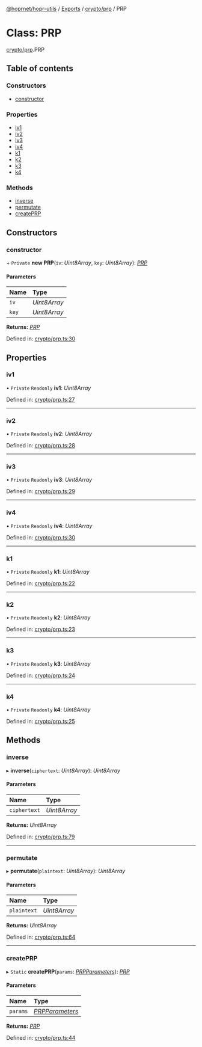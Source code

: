[@hoprnet/hopr-utils](../README.md) / [Exports](../modules.md) / [crypto/prp](../modules/crypto_prp.md) / PRP

# Class: PRP

[crypto/prp](../modules/crypto_prp.md).PRP

## Table of contents

### Constructors

- [constructor](crypto_prp.prp.md#constructor)

### Properties

- [iv1](crypto_prp.prp.md#iv1)
- [iv2](crypto_prp.prp.md#iv2)
- [iv3](crypto_prp.prp.md#iv3)
- [iv4](crypto_prp.prp.md#iv4)
- [k1](crypto_prp.prp.md#k1)
- [k2](crypto_prp.prp.md#k2)
- [k3](crypto_prp.prp.md#k3)
- [k4](crypto_prp.prp.md#k4)

### Methods

- [inverse](crypto_prp.prp.md#inverse)
- [permutate](crypto_prp.prp.md#permutate)
- [createPRP](crypto_prp.prp.md#createprp)

## Constructors

### constructor

\+ `Private` **new PRP**(`iv`: _Uint8Array_, `key`: _Uint8Array_): [_PRP_](crypto_prp.prp.md)

#### Parameters

| Name  | Type         |
| :---- | :----------- |
| `iv`  | _Uint8Array_ |
| `key` | _Uint8Array_ |

**Returns:** [_PRP_](crypto_prp.prp.md)

Defined in: [crypto/prp.ts:30](https://github.com/hoprnet/hoprnet/blob/448a47a/packages/utils/src/crypto/prp.ts#L30)

## Properties

### iv1

• `Private` `Readonly` **iv1**: _Uint8Array_

Defined in: [crypto/prp.ts:27](https://github.com/hoprnet/hoprnet/blob/448a47a/packages/utils/src/crypto/prp.ts#L27)

---

### iv2

• `Private` `Readonly` **iv2**: _Uint8Array_

Defined in: [crypto/prp.ts:28](https://github.com/hoprnet/hoprnet/blob/448a47a/packages/utils/src/crypto/prp.ts#L28)

---

### iv3

• `Private` `Readonly` **iv3**: _Uint8Array_

Defined in: [crypto/prp.ts:29](https://github.com/hoprnet/hoprnet/blob/448a47a/packages/utils/src/crypto/prp.ts#L29)

---

### iv4

• `Private` `Readonly` **iv4**: _Uint8Array_

Defined in: [crypto/prp.ts:30](https://github.com/hoprnet/hoprnet/blob/448a47a/packages/utils/src/crypto/prp.ts#L30)

---

### k1

• `Private` `Readonly` **k1**: _Uint8Array_

Defined in: [crypto/prp.ts:22](https://github.com/hoprnet/hoprnet/blob/448a47a/packages/utils/src/crypto/prp.ts#L22)

---

### k2

• `Private` `Readonly` **k2**: _Uint8Array_

Defined in: [crypto/prp.ts:23](https://github.com/hoprnet/hoprnet/blob/448a47a/packages/utils/src/crypto/prp.ts#L23)

---

### k3

• `Private` `Readonly` **k3**: _Uint8Array_

Defined in: [crypto/prp.ts:24](https://github.com/hoprnet/hoprnet/blob/448a47a/packages/utils/src/crypto/prp.ts#L24)

---

### k4

• `Private` `Readonly` **k4**: _Uint8Array_

Defined in: [crypto/prp.ts:25](https://github.com/hoprnet/hoprnet/blob/448a47a/packages/utils/src/crypto/prp.ts#L25)

## Methods

### inverse

▸ **inverse**(`ciphertext`: _Uint8Array_): _Uint8Array_

#### Parameters

| Name         | Type         |
| :----------- | :----------- |
| `ciphertext` | _Uint8Array_ |

**Returns:** _Uint8Array_

Defined in: [crypto/prp.ts:79](https://github.com/hoprnet/hoprnet/blob/448a47a/packages/utils/src/crypto/prp.ts#L79)

---

### permutate

▸ **permutate**(`plaintext`: _Uint8Array_): _Uint8Array_

#### Parameters

| Name        | Type         |
| :---------- | :----------- |
| `plaintext` | _Uint8Array_ |

**Returns:** _Uint8Array_

Defined in: [crypto/prp.ts:64](https://github.com/hoprnet/hoprnet/blob/448a47a/packages/utils/src/crypto/prp.ts#L64)

---

### createPRP

▸ `Static` **createPRP**(`params`: [_PRPParameters_](../modules/crypto_prp.md#prpparameters)): [_PRP_](crypto_prp.prp.md)

#### Parameters

| Name     | Type                                                      |
| :------- | :-------------------------------------------------------- |
| `params` | [_PRPParameters_](../modules/crypto_prp.md#prpparameters) |

**Returns:** [_PRP_](crypto_prp.prp.md)

Defined in: [crypto/prp.ts:44](https://github.com/hoprnet/hoprnet/blob/448a47a/packages/utils/src/crypto/prp.ts#L44)
